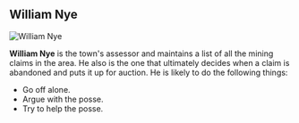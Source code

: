 ## William Nye

![William Nye](https://www.fieldandstream.com/sites/fieldandstream.com/files/styles/325_1x_/public/import/2014/import/Image/2009/photo/18/jwhardin.gif?itok=YDOA3RIH)

**William Nye** is the town's assessor and maintains a list of all the mining claims in the area. He also is the one that ultimately decides when a claim is abandoned and puts it up for auction. He is likely to do the following things:

* Go off alone.
* Argue with the posse.
* Try to help the posse.